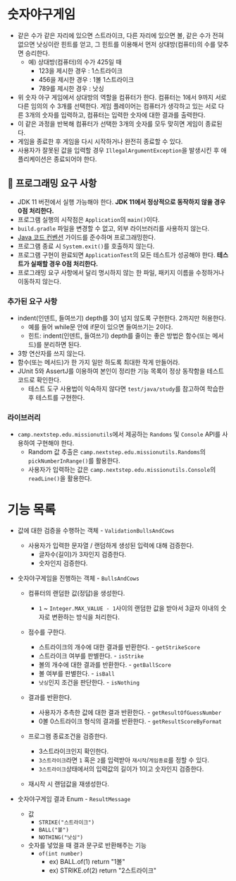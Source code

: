 # 숫자야구게임

- 같은 수가 같은 자리에 있으면 스트라이크, 다른 자리에 있으면 볼, 같은 수가 전혀 없으면 낫싱이란 힌트를 얻고, 그 힌트를 이용해서 먼저 상대방(컴퓨터)의 수를 맞추면 승리한다.
    - 예) 상대방(컴퓨터)의 수가 425일 때
        - 123을 제시한 경우 : 1스트라이크
        - 456을 제시한 경우 : 1볼 1스트라이크
        - 789를 제시한 경우 : 낫싱
- 위 숫자 야구 게임에서 상대방의 역할을 컴퓨터가 한다. 컴퓨터는 1에서 9까지 서로 다른 임의의 수 3개를 선택한다. 게임 플레이어는 컴퓨터가 생각하고 있는 서로 다른 3개의 숫자를 입력하고, 컴퓨터는 입력한
  숫자에 대한
  결과를 출력한다.
- 이 같은 과정을 반복해 컴퓨터가 선택한 3개의 숫자를 모두 맞히면 게임이 종료된다.
- 게임을 종료한 후 게임을 다시 시작하거나 완전히 종료할 수 있다.
- 사용자가 잘못된 값을 입력할 경우 `IllegalArgumentException`을 발생시킨 후 애플리케이션은 종료되어야 한다.

## 🎯 프로그래밍 요구 사항

- JDK 11 버전에서 실행 가능해야 한다. **JDK 11에서 정상적으로 동작하지 않을 경우 0점 처리한다.**
- 프로그램 실행의 시작점은 `Application`의 `main()`이다.
- `build.gradle` 파일을 변경할 수 없고, 외부 라이브러리를 사용하지 않는다.
- [Java 코드 컨벤션](https://github.com/woowacourse/woowacourse-docs/tree/master/styleguide/java) 가이드를 준수하며 프로그래밍한다.
- 프로그램 종료 시 `System.exit()`를 호출하지 않는다.
- 프로그램 구현이 완료되면 `ApplicationTest`의 모든 테스트가 성공해야 한다. **테스트가 실패할 경우 0점 처리한다.**
- 프로그래밍 요구 사항에서 달리 명시하지 않는 한 파일, 패키지 이름을 수정하거나 이동하지 않는다.

### 추가된 요구 사항

- indent(인덴트, 들여쓰기) depth를 3이 넘지 않도록 구현한다. 2까지만 허용한다.
    - 예를 들어 while문 안에 if문이 있으면 들여쓰기는 2이다.
    - 힌트: indent(인덴트, 들여쓰기) depth를 줄이는 좋은 방법은 함수(또는 메서드)를 분리하면 된다.
- 3항 연산자를 쓰지 않는다.
- 함수(또는 메서드)가 한 가지 일만 하도록 최대한 작게 만들어라.
- JUnit 5와 AssertJ를 이용하여 본인이 정리한 기능 목록이 정상 동작함을 테스트 코드로 확인한다.
    - 테스트 도구 사용법이 익숙하지 않다면 `test/java/study`를 참고하여 학습한 후 테스트를 구현한다.

### 라이브러리

- `camp.nextstep.edu.missionutils`에서 제공하는 `Randoms` 및 `Console` API를 사용하여 구현해야 한다.
    - Random 값 추출은 `camp.nextstep.edu.missionutils.Randoms`의 `pickNumberInRange()`를 활용한다.
    - 사용자가 입력하는 값은 `camp.nextstep.edu.missionutils.Console`의 `readLine()`을 활용한다.

# 기능 목록

- 값에 대한 검증을 수행하는 객체 - `ValidationBullsAndCows`
    - 사용자가 입력한 문자열 / 랜덤하게 생성된 입력에 대해 검증한다.
        - 글자수(길이)가 3자인지 검증한다.
        - 숫자인지 검증한다.


- 숫자야구게임을 진행하는 객체 - `BullsAndCows`
    - 컴퓨터의 랜덤한 값(정답)을 생성한다.
        - `1` ~ `Integer.MAX_VALUE - 1`사이의 랜덤한 값을 받아서 3글자 이내의 숫자로 변환하는 방식을 처리한다.

    - 점수를 구한다.
        - 스트라이크의 개수에 대한 결과를 반환한다. - `getStrikeScore`
        - 스트라이크 여부를 판별한다. - `isStrike`
        - 볼의 개수에 대한 결과를 반환한다. - `getBallScore`
        - 볼 여부를 판별한다. - `isBall`
        - `낫싱`인지 조건을 판단한다. - `isNothing`
    - 결과를 반환한다.
        - 사용자가 추측한 값에 대한 결과 반환한다. - `getResultOfGuessNumber`
        - 0볼 0스트라이크 형식의 결과를 반환한다. - `getResultScoreByFormat`
    - 프로그램 종료조건을 검증한다.
        - 3스트라이크인지 확인한다.
        - `3스트라이크`라면 `1` 혹은 `2`를 입력받아 `재시작`/`게임종료`를 정할 수 있다.
        - `3스트라이크`상태에서의 입력값의 길이가 1이고 숫자인지 검증한다.
    - 재시작 시 랜덤값을 재생성한다.


- 숫자야구게임 결과 Enum - `ResultMessage`
    - 값
        - `STRIKE("스트라이크")`
        - `BALL("볼")`
        - `NOTHING("낫싱")`
    - 숫자를 넣었을 때 결과 문구로 반환해주는 기능
        - `of(int number)`
            - ex) BALL.of(1) return "1볼"
            - ex) STRIKE.of(2) return "2스트라이크"
